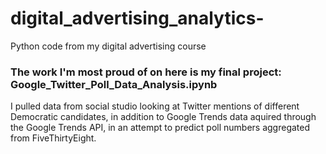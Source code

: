 # digital_advertising_analytics-
Python code from my digital advertising course

### The work I'm most proud of on here is my final project: Google_Twitter_Poll_Data_Analysis.ipynb
I pulled data from social studio looking at Twitter mentions of different Democratic candidates, in addition to Google Trends data aquired through the Google Trends API, in an attempt to predict poll numbers aggregated from FiveThirtyEight.
